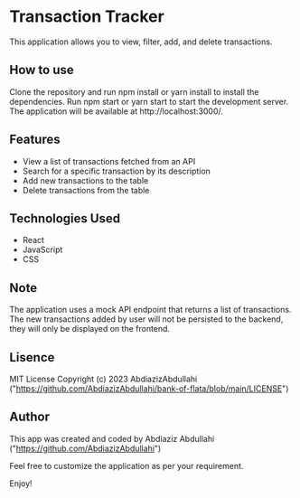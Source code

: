 # Transaction Tracker
This application allows you to view, filter, add, and delete transactions.

## How to use
Clone the repository and run npm install or yarn install to install the dependencies.
Run npm start or yarn start to start the development server.
The application will be available at http://localhost:3000/.

## Features
- View a list of transactions fetched from an API
- Search for a specific transaction by its description
- Add new transactions to the table
- Delete transactions from the table

## Technologies Used
- React
- JavaScript
- CSS

## Note
The application uses a mock API endpoint that returns a list of transactions. The new transactions added by user will not be persisted to the backend, they will only be displayed on the frontend.

## Lisence
MIT License
Copyright (c) 2023 AbdiazizAbdullahi
("https://github.com/AbdiazizAbdullahi/bank-of-flata/blob/main/LICENSE")

## Author
This app was created and coded by 
    Abdiaziz Abdullahi
("https://github.com/AbdiazizAbdullahi")


Feel free to customize the application as per your requirement.

Enjoy!